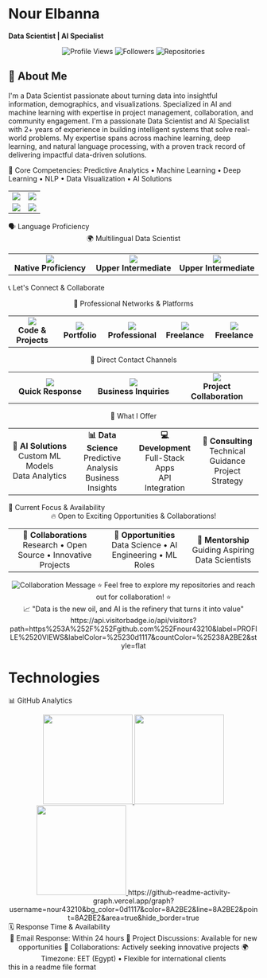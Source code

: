 
# Nour Elbanna 
**Data Scientist | AI Specialist** 

<div align="center">

![Profile Views](https://komarev.com/ghpvc/?username=nour43210&color=blueviolet)
![Followers](https://img.shields.io/github/followers/nour43210?style=social)
![Repositories](https://img.shields.io/badge/Repositories-8-blue)

</div>

## 👋 About Me
I'm a Data Scientist passionate about turning data into insightful information, demographics, and visualizations. Specialized in AI and machine learning with expertise in project management, collaboration, and community engagement.
I'm a passionate Data Scientist and AI Specialist with 2+ years of experience in building intelligent systems that solve real-world problems. My expertise spans across machine learning, deep learning, and natural language processing, with a proven track record of delivering impactful data-driven solutions.

🎯 Core Competencies: Predictive Analytics • Machine Learning • Deep Learning • NLP • Data Visualization • AI Solutions

<table align="center"> <tr> <td align="center" width="50%"> <img src="https://img.shields.io/badge/Location-Alexandria,%20Egypt-8A2BE2?style=flat-square&logo=map" /> </td> <td align="center" width="50%"> <img src="https://img.shields.io/badge/Pronouns-she/her-8A2BE2?style=flat-square&logo=person" /> </td> </tr> <tr> <td align="center"> <img src="https://img.shields.io/badge/Email-nousahmedelabanna@gmail.com-8A2BE2?style=flat-square&logo=gmail" /> </td> <td align="center"> <img src="https://img.shields.io/badge/Status-Open%20to%20Opportunities-8A2BE2?style=flat-square&logo=rocket" /> </td> </tr> </table>
🗣️ Language Proficiency
<div align="center">
🌍 Multilingual Data Scientist
<table> <tr> <td align="center" width="33%"> <img src="https://img.shields.io/badge/Arabic-Native-8A2BE2?style=for-the-badge&logo=language&logoColor=white" /> <br/> <strong>Native Proficiency</strong> </td> <td align="center" width="33%"> <img src="https://img.shields.io/badge/English-B2-8A2BE2?style=for-the-badge&logo=language&logoColor=white" /> <br/> <strong>Upper Intermediate</strong> </td> <td align="center" width="33%"> <img src="https://img.shields.io/badge/French-B2-8A2BE2?style=for-the-badge&logo=language&logoColor=white" /> <br/> <strong>Upper Intermediate</strong> </td> </tr> </table></div>


📞 Let's Connect & Collaborate
<div align="center">
💼 Professional Networks & Platforms
<table> <tr> <td align="center" width="20%"> <a href="https://github.com/nour43210"> <img src="https://img.shields.io/badge/GitHub-Profile-181717?style=for-the-badge&logo=github&logoColor=white" /> </a> <br/> <strong>Code & Projects</strong> </td> <td align="center" width="20%"> <a href="https://nousahmedalbanna.wixsite.com/nourelbanna"> <img src="https://img.shields.io/badge/Portfolio-Showcase-8A2BE2?style=for-the-badge&logo=google-chrome&logoColor=white" /> </a> <br/> <strong>Portfolio</strong> </td> <td align="center" width="20%"> <a href="https://www.linkedin.com/in/nour-el-banna-133380315/"> <img src="https://img.shields.io/badge/LinkedIn-Connect-0077B5?style=for-the-badge&logo=linkedin&logoColor=white" /> </a> <br/> <strong>Professional</strong> </td> <td align="center" width="20%"> <a href="https://www.fiverr.com/nourelbanna347/deliver-business-solutions-using-ai-and-data-science-1fe3?utm_medium=shared&utm_source=copy_link&utm_campaign=base_gig_create_share&utm_term=pd8PmwY&view=gig&gig_id=435800811"> <img src="https://img.shields.io/badge/Fiverr-Hire%20Me-1DBF73?style=for-the-badge&logo=fiverr&logoColor=white" /> </a> <br/> <strong>Freelance</strong> </td> <td align="center" width="20%"> <a href="https://khamsat.com/user/nour_elbanna"> <img src="https://img.shields.io/badge/Khamsat-Projects-FF6B35?style=for-the-badge&logo=code&logoColor=white" /> </a> <br/> <strong>Freelance</strong> </td> </tr> </table></div><div align="center">
🎯 Direct Contact Channels
<table> <tr> <td align="center" width="33%"> <a href="mailto:nousahmedelabanna@gmail.com"> <img src="https://img.shields.io/badge/Email-D14836?style=for-the-badge&logo=gmail&logoColor=white" /> </a> <br/> <strong>Quick Response</strong> </td> <td align="center" width="33%"> <a href="https://www.linkedin.com/in/nour-el-banna-133380315/"> <img src="https://img.shields.io/badge/LinkedIn_Messaging-Professional-0077B5?style=for-the-badge&logo=linkedin&logoColor=white" /> </a> <br/> <strong>Business Inquiries</strong> </td> <td align="center" width="33%"> <a href="https://github.com/nour43210"> <img src="https://img.shields.io/badge/GitHub_Issues-Collaborate-181717?style=for-the-badge&logo=github&logoColor=white" /> </a> <br/> <strong>Project Collaboration</strong> </td> </tr> </table></div><div align="center">
🌟 What I Offer
<table> <tr> <td align="center" width="25%"> <strong>🤖 AI Solutions</strong><br/> Custom ML Models<br/> Data Analytics </td> <td align="center" width="25%"> <strong>📊 Data Science</strong><br/> Predictive Analysis<br/> Business Insights </td> <td align="center" width="25%"> <strong>💻 Development</strong><br/> Full-Stack Apps<br/> API Integration </td> <td align="center" width="25%"> <strong>🎯 Consulting</strong><br/> Technical Guidance<br/> Project Strategy </td> </tr> </table></div>
🎯 Current Focus & Availability
<div align="center">
🔥 Open to Exciting Opportunities & Collaborations!
<table> <tr> <td align="center"> <strong>🤝 Collaborations</strong><br/> Research • Open Source • Innovative Projects </td> <td align="center"> <strong>💼 Opportunities</strong><br/> Data Science • AI Engineering • ML Roles </td> <td align="center"> <strong>🌟 Mentorship</strong><br/> Guiding Aspiring Data Scientists </td> </tr> </table>
<img src="https://readme-typing-svg.herokuapp.com?font=Fira+Code&size=16&duration=3000&color=8A2BE2&center=true&vCenter=true&width=600&lines=Let's+build+the+future+with+AI+together!;Innovating+through+data-driven+solutions;Transforming+ideas+into+intelligent+systems" alt="Collaboration Message" />
⭐ Feel free to explore my repositories and reach out for collaboration! ⭐

</div>
<div align="center">
📈 "Data is the new oil, and AI is the refinery that turns it into value"
https://api.visitorbadge.io/api/visitors?path=https%253A%252F%252Fgithub.com%252Fnour43210&label=PROFILE%2520VIEWS&labelColor=%25230d1117&countColor=%25238A2BE2&style=flat

</div>

# Technologies


📊 GitHub Analytics
<div align="center"><!-- GitHub Stats --><a href="https://github.com/nour43210"> <img height="180em" src="https://github-readme-stats.vercel.app/api?username=nour43210&show_icons=true&theme=radical&include_all_commits=true&count_private=true&hide_border=true&bg_color=0d1117&title_color=8A2BE2&icon_color=8A2BE2" /> <img height="180em" src="https://github-readme-stats.vercel.app/api/top-langs/?username=nour43210&layout=compact&theme=radical&hide_border=true&bg_color=0d1117&title_color=8A2BE2&text_color=ffffff" /> </a><!-- Streak Stats --><a href="https://github.com/nour43210"> <img height="180em" src="https://github-readme-streak-stats.herokuapp.com/?user=nour43210&theme=radical&hide_border=true&background=0d1117&ring=8A2BE2&fire=8A2BE2&currStreakLabel=8A2BE2" /> </a><!-- Activity Graph -->
https://github-readme-activity-graph.vercel.app/graph?username=nour43210&bg_color=0d1117&color=8A2BE2&line=8A2BE2&point=8A2BE2&area=true&hide_border=true

</div>
🗓️ Response Time & Availability
<div align="center">
📧 Email Response: Within 24 hours
💼 Project Discussions: Available for new opportunities
🤝 Collaborations: Actively seeking innovative projects
🌍 Timezone: EET (Egypt) • Flexible for international clients

</div>
this in a readme file format
